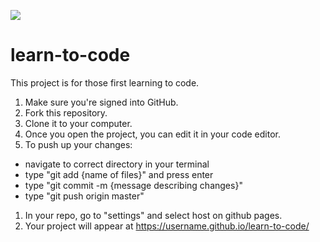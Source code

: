![](http://en.gravatar.com/userimage/107370100/a08594145564536138dfaaf072c7b241.png?size=200)

# learn-to-code

This project is for those first learning to code.

1. Make sure you're signed into GitHub.
1. Fork this repository. 
1. Clone it to your computer.
1. Once you open the project, you can edit it in your code editor. 
1. To push up your changes:
  * navigate to correct directory in your terminal
  * type "git add {name of files}" and press enter
  * type "git commit -m {message describing changes}"
  * type "git push origin master"
1. In your repo, go to "settings" and select host on github pages.
1. Your project will appear at https://username.github.io/learn-to-code/
